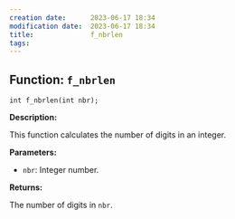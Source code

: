 ```yaml
---
creation date:		2023-06-17 18:34
modification date:	2023-06-17 18:34
title: 				f_nbrlen
tags:
---
```

## Function: `f_nbrlen`

`int f_nbrlen(int nbr);`

**Description:**

This function calculates the number of digits in an integer.

**Parameters:**

- `nbr`: Integer number.

**Returns:**

The number of digits in `nbr`.